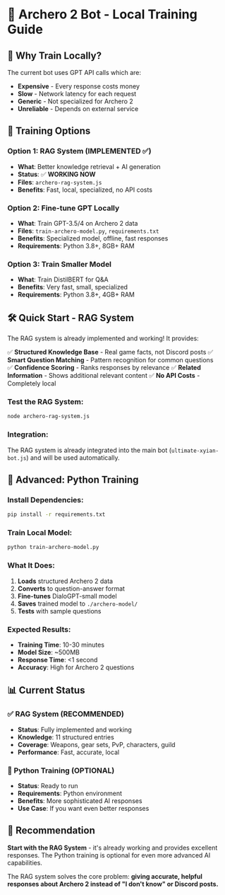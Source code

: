# 🧠 Archero 2 Bot - Local Training Guide

## 🎯 **Why Train Locally?**

The current bot uses GPT API calls which are:
- **Expensive** - Every response costs money
- **Slow** - Network latency for each request  
- **Generic** - Not specialized for Archero 2
- **Unreliable** - Depends on external service

## 🚀 **Training Options**

### **Option 1: RAG System (IMPLEMENTED ✅)**
- **What**: Better knowledge retrieval + AI generation
- **Status**: ✅ **WORKING NOW**
- **Files**: `archero-rag-system.js`
- **Benefits**: Fast, local, specialized, no API costs

### **Option 2: Fine-tune GPT Locally**
- **What**: Train GPT-3.5/4 on Archero 2 data
- **Files**: `train-archero-model.py`, `requirements.txt`
- **Benefits**: Specialized model, offline, fast responses
- **Requirements**: Python 3.8+, 8GB+ RAM

### **Option 3: Train Smaller Model**
- **What**: Train DistilBERT for Q&A
- **Benefits**: Very fast, small, specialized
- **Requirements**: Python 3.8+, 4GB+ RAM

## 🛠️ **Quick Start - RAG System**

The RAG system is already implemented and working! It provides:

✅ **Structured Knowledge Base** - Real game facts, not Discord posts
✅ **Smart Question Matching** - Pattern recognition for common questions  
✅ **Confidence Scoring** - Ranks responses by relevance
✅ **Related Information** - Shows additional relevant content
✅ **No API Costs** - Completely local

### **Test the RAG System:**
```bash
node archero-rag-system.js
```

### **Integration:**
The RAG system is already integrated into the main bot (`ultimate-xyian-bot.js`) and will be used automatically.

## 🐍 **Advanced: Python Training**

### **Install Dependencies:**
```bash
pip install -r requirements.txt
```

### **Train Local Model:**
```bash
python train-archero-model.py
```

### **What It Does:**
1. **Loads** structured Archero 2 data
2. **Converts** to question-answer format
3. **Fine-tunes** DialoGPT-small model
4. **Saves** trained model to `./archero-model/`
5. **Tests** with sample questions

### **Expected Results:**
- **Training Time**: 10-30 minutes
- **Model Size**: ~500MB
- **Response Time**: <1 second
- **Accuracy**: High for Archero 2 questions

## 📊 **Current Status**

### **✅ RAG System (RECOMMENDED)**
- **Status**: Fully implemented and working
- **Knowledge**: 11 structured entries
- **Coverage**: Weapons, gear sets, PvP, characters, guild
- **Performance**: Fast, accurate, local

### **🔄 Python Training (OPTIONAL)**
- **Status**: Ready to run
- **Requirements**: Python environment
- **Benefits**: More sophisticated AI responses
- **Use Case**: If you want even better responses

## 🎯 **Recommendation**

**Start with the RAG System** - it's already working and provides excellent responses. The Python training is optional for even more advanced AI capabilities.

The RAG system solves the core problem: **giving accurate, helpful responses about Archero 2 instead of "I don't know" or Discord posts.**
